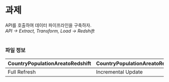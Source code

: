 # 과제<br>
API를 호출하여 데이터 파이프라인을 구축하자.
<br>
_API -> Extract, Transform, Load -> Redshift_
<br><br>

### 파일 정보

|CountryPopulationAreatoRedshift|CountryPopulationAreatoRedshift_v2|
|-------------------------------|------------------------|
|Full Refresh | Incremental Update|
